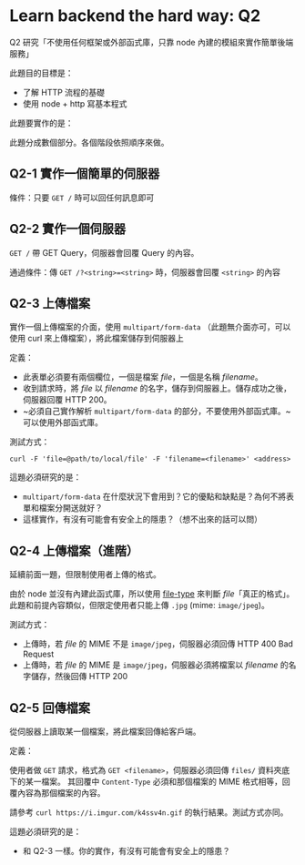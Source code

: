 # Learn backend the hard way: Q2

Q2 研究「不使用任何框架或外部函式庫，只靠 node 內建的模組來實作簡單後端服務」

此題目的目標是：

- 了解 HTTP 流程的基礎
- 使用 node + http 寫基本程式

此題要實作的是：

此題分成數個部分。各個階段依照順序來做。

## Q2-1 實作一個簡單的伺服器

條件：只要 `GET /` 時可以回任何訊息即可

## Q2-2 實作一個伺服器

`GET /` 帶 GET Query，伺服器會回覆 Query 的內容。

通過條件：傳 `GET /?<string>=<string>` 時，伺服器會回覆 `<string>` 的內容

## Q2-3 上傳檔案

實作一個上傳檔案的介面，使用 `multipart/form-data` （此題無介面亦可，可以使用 curl 來上傳檔案），將此檔案儲存到伺服器上

定義：

- 此表單必須要有兩個欄位，一個是檔案 _file_，一個是名稱 _filename_。
- 收到請求時，將 _file_ 以 _filename_ 的名字，儲存到伺服器上。儲存成功之後，伺服器回覆 HTTP 200。
- ~必須自己實作解析 `multipart/form-data` 的部分，不要使用外部函式庫。~ 可以使用外部函式庫。

測試方式：

`curl -F 'file=@path/to/local/file' -F 'filename=<filename>' <address>`

這題必須研究的是：

- `multipart/form-data` 在什麼狀況下會用到？它的優點和缺點是？為何不將表單和檔案分開送就好？
- 這樣實作，有沒有可能會有安全上的隱患？（想不出來的話可以問）

## Q2-4 上傳檔案（進階）

延續前面一題，但限制使用者上傳的格式。

由於 node 並沒有內建此函式庫，所以使用 [file-type](https://github.com/sindresorhus/file-type) 來判斷 _file_「真正的格式」。
此題和前提內容類似，但限定使用者只能上傳 `.jpg` (mime: `image/jpeg`)。

測試方式：

- 上傳時，若 _file_ 的 MIME 不是 `image/jpeg`，伺服器必須回傳 HTTP 400 Bad Request
- 上傳時，若 _file_ 的 MIME 是 `image/jpeg`，伺服器必須將檔案以 _filename_ 的名字儲存，然後回傳 HTTP 200

## Q2-5 回傳檔案

從伺服器上讀取某一個檔案，將此檔案回傳給客戶端。

定義：

使用者做 `GET` 請求，格式為 `GET <filename>`，伺服器必須回傳 `files/` 資料夾底下的某一檔案。
其回覆中 `Content-Type` 必須和那個檔案的 MIME 格式相等，回覆內容為那個檔案的內容。

請參考 `curl https://i.imgur.com/k4ssv4n.gif` 的執行結果。測試方式亦同。

這題必須研究的是：

- 和 Q2-3 一樣。你的實作，有沒有可能會有安全上的隱患？
